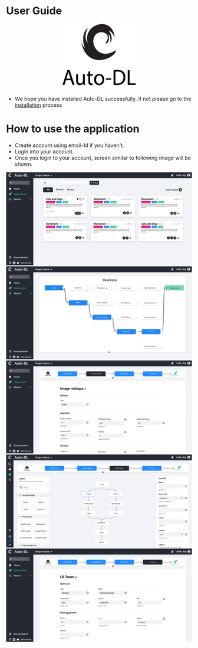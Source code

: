 # User Guide

<p align=center>
  <img src="_static/Logo.png" width=40% align=center>
</p>

- We hope you have installed Auto-DL successfully, if not please go to the [installation](https://auto-dl.readthedocs.io/en/latest/installing.html) process 


# How to use the application
- Create account using email-Id if you haven't.
- Login into your account.
- Once you login to your account, screen similar to following image will be shown.


!["alt"](./_static/1.png)
!["alt"](./_static/2.png)
!["alt"](./_static/3.png)
!["alt"](./_static/4.png)
!["alt"](./_static/5.png)

